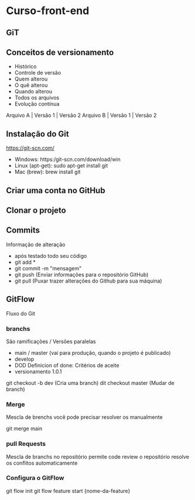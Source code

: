 # Curso-front-end


## GiT
## Conceitos de versionamento
 - Histórico
 - Controle de versão
 - Quem alterou
 - O quê alterou
 - Quando alterou
 - Todos os arquivos
 - Evolução contínua

 Arquivo A | Versão 1 | Versão 2
 Arquivo B | Versão 1 | Versão 2

 ## Instalação do Git
 https://git-scn.com/

 - Windows: https:/git-scn.com/download/win
 - Linux (apt-get): sudo apt-get install git
 - Mac (brew): brew install git

 ## Criar uma conta no GitHub

 ## Clonar o projeto

 ## Commits
 Informação de alteração
 - após testado todo seu código
 - git add *
 - git commit -m "mensagem"
 - git push (Enviar informações para o repositório GitHub)
 - git pull (Puxar trazer alterações do Github para sua máquina)
 
 ## GitFlow
 Fluxo do Git

 ### branchs
 São ramificações / Versões paralelas

 - main / master (vai para produção, quando o projeto é publicado)
 - develop
 - DOD Definicion of done: Critérios de aceite
 - versionamento 1.0.1

 git checkout -b dev (Cria uma branch)
 dit checkout master (Mudar de branch)

 ### Merge
 Mescla de brenchs
 você pode precisar resolver os manualmente

 git merge main

 ### pull Requests
 Mescla de branchs no repositório
 permite code review
 o repositório resolve os conflitos automaticamente

 ### Configura o GitFlow
 git flow init
 git flow feature start {nome-da-feature}
